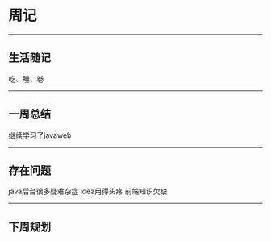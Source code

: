# 周记
---  
## 生活随记
吃、睡、卷

---

## 一周总结
继续学习了javaweb

---

## 存在问题
java后台很多疑难杂症
idea用得头疼
前端知识欠缺

---

## 下周规划

